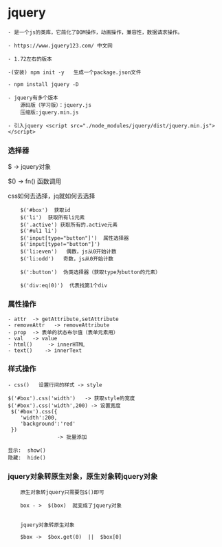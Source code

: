 # jquery 

    - 是一个js的类库，它简化了DOM操作，动画操作，兼容性，数据请求操作。

    - https://www.jquery123.com/ 中文网

    - 1.72左右的版本

    -(安装) npm init -y   生成一个package.json文件

    - npm install jquery -D

    - jquery有多个版本
        源码版（学习版）：jquery.js  
        压缩版:jquery.min.js

    - 引入jquery <script src="./node_modules/jquery/dist/jquery.min.js"></script>

###  选择器

 $ -> jquery对象

 $() -> fn()  函数调用

 css如何去选择，jq就如何去选择

```
    $('#box')  获取id
    $('li')  获取所有li元素
    $('.active') 获取所有的.active元素
    $('#ul1 li')
    $('input[type="button"]')  属性选择器
    $('input[type!="button"]')
    $('li:even')   偶数，js从0开始计数
    $('li:odd')   奇数，js从0开始计数

    $(':button')  伪类选择器（获取type为button的元素）

    $('div:eq(0)')  代表找第1个div

```

### 属性操作
    - attr  -> getAttribute,setAttribute
    - removeAttr   -> removeAttribute
    - prop  -> 表单的状态布尔值（表单元素用）
    - val   -> value
    - html()     -> innerHTML
    - text()    -> innerText

### 样式操作
    - css()   设置行间的样式 -> style

    $('#box').css('width')   -> 获取style的宽度
    $('#box').css('width',200) -> 设置宽度
     $('#box').css({
        'width':200,
        'background':'red'
     })      
                    -> 批量添加

    显示:  show()
    隐藏:  hide()

### jquery对象转原生对象，原生对象转jquery对象

```
    原生对象转jquery只需要包$()即可

    box - >  $(box)  就变成了jquery对象


    jquery对象转原生对象

    $box ->  $box.get(0)  ||  $box[0]

             
```


